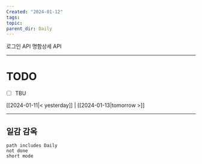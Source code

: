 ```yaml
---
Created: "2024-01-12"
tags: 
topic: 
parent_dir: Daily
---
```

로그인 API
명함상세 API 

----
# TODO
- [ ] TBU 
  
[[2024-01-11|< yesterday]] | [[2024-01-13|tomorrow >]]  
  
---  
## 일감 감옥  
```tasks  
path includes Daily  
not done  
short mode  
```
